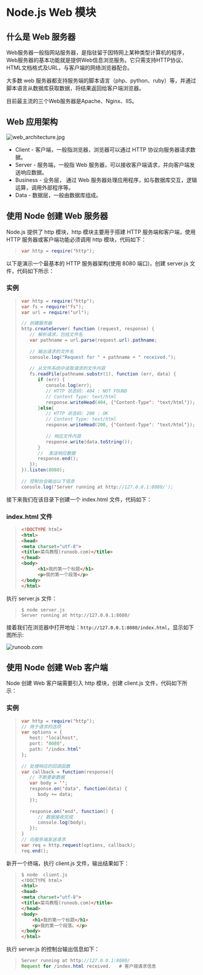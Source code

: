 # Node.js Web 模块

## 什么是 Web 服务器

Web服务器一般指网站服务器，是指驻留于因特网上某种类型计算机的程序，Web服务器的基本功能就是提供Web信息浏览服务。它只需支持HTTP协议、HTML文档格式及URL，与客户端的网络浏览器配合。

大多数 web 服务器都支持服务端的脚本语言（php、python、ruby）等，并通过脚本语言从数据库获取数据，将结果返回给客户端浏览器。

目前最主流的三个Web服务器是Apache、Nginx、IIS。

## Web 应用架构

![web_architecture.jpg](web_architecture.jpg)

* Client - 客户端，一般指浏览器，浏览器可以通过 HTTP 协议向服务器请求数据。
* Server - 服务端，一般指 Web 服务器，可以接收客户端请求，并向客户端发送响应数据。
* Business - 业务层， 通过 Web 服务器处理应用程序，如与数据库交互，逻辑运算，调用外部程序等。
* Data - 数据层，一般由数据库组成。

## 使用 Node 创建 Web 服务器

Node.js 提供了 http 模块，http 模块主要用于搭建 HTTP 服务端和客户端，使用 HTTP 服务器或客户端功能必须调用 http 模块，代码如下：

> ```java
> var http = require('http');
> ```

以下是演示一个最基本的 HTTP 服务器架构(使用 8080 端口)，创建 server.js 文件，代码如下所示：

### 实例

> ```java
> var http = require('http');
> var fs = require('fs');
> var url = require('url');
> 
> // 创建服务器
> http.createServer( function (request, response) {
>    // 解析请求，包括文件名
>    var pathname = url.parse(request.url).pathname;
>    
>    // 输出请求的文件名
>    console.log("Request for " + pathname + " received.");
>    
>    // 从文件系统中读取请求的文件内容
>    fs.readFile(pathname.substr(1), function (err, data) {
>       if (err) {
>          console.log(err);
>          // HTTP 状态码: 404 : NOT FOUND
>          // Content Type: text/html
>          response.writeHead(404, {'Content-Type': 'text/html'});
>       }else{             
>          // HTTP 状态码: 200 : OK
>          // Content Type: text/html
>          response.writeHead(200, {'Content-Type': 'text/html'});    
>          
>          // 响应文件内容
>          response.write(data.toString());        
>       }
>       //  发送响应数据
>       response.end();
>    });   
> }).listen(8080);
>  
> // 控制台会输出以下信息
> console.log('Server running at http://127.0.0.1:8080/');
> ```

接下来我们在该目录下创建一个 index.html 文件，代码如下：

### index.html 文件

> ```html
> <!DOCTYPE html>
> <html>
> <head>
> <meta charset="utf-8">
> <title>菜鸟教程(runoob.com)</title>
> </head>
> <body>
>       <h1>我的第一个标题</h1>
>       <p>我的第一个段落</p>
> </body>
> </html>
> ```

执行 server.js 文件：

> ```node
> $ node server.js
> Server running at http://127.0.0.1:8080/
> ```

接着我们在浏览器中打开地址：`http://127.0.0.1:8080/index.html`，显示如下图所示:

![runoob.com](a.jpg)

## 使用 Node 创建 Web 客户端

Node 创建 Web 客户端需要引入 http 模块，创建 client.js 文件，代码如下所示：

### 实例

> ```java
> var http = require('http');
> // 用于请求的选项
> var options = {
>    host: 'localhost',
>    port: '8080',
>    path: '/index.html'  
> };
>  
> // 处理响应的回调函数
> var callback = function(response){
>    // 不断更新数据
>    var body = '';
>    response.on('data', function(data) {
>       body += data;
>    });
>    
>    response.on('end', function() {
>       // 数据接收完成
>       console.log(body);
>    });
> }
> // 向服务端发送请求
> var req = http.request(options, callback);
> req.end();
> ```

新开一个终端，执行 client.js 文件，输出结果如下：

> ```markdown
> $ node  client.js
> <!DOCTYPE html>
> <html>
> <head>
> <meta charset="utf-8">
> <title>菜鸟教程(runoob.com)</title>
> </head>
> <body>
>     <h1>我的第一个标题</h1>
>     <p>我的第一个段落。</p>
> </body>
> </html>
> ```

执行 server.js 的控制台输出信息如下：

> ```java
> Server running at http://127.0.0.1:8080/
> Request for /index.html received.   # 客户端请求信息
> ```
